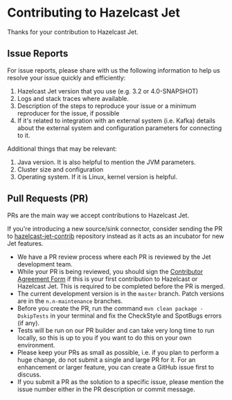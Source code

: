 # Contributing to Hazelcast Jet

Thanks for your contribution to Hazelcast Jet.

## Issue Reports

For issue reports, please share with us the following information to
help us resolve your issue quickly and efficiently:

1. Hazelcast Jet version that you use (e.g. 3.2 or 4.0-SNAPSHOT)
2. Logs and stack traces where available.
3. Description of the steps to reproduce your issue or a minimum
   reproducer for the issue, if possible
4. If it's related to integration with an external system (i.e. Kafka)
   details about the external system and configuration parameters for
   connecting to it.

Additional things that may be relevant:

1. Java version. It is also helpful to mention the JVM parameters.
2. Cluster size and configuration
3. Operating system. If it is Linux, kernel version is helpful.

## Pull Requests (PR)

PRs are the main way we accept contributions to Hazelcast Jet.

If you're introducing a new source/sink connector, consider sending the
PR to [hazelcast-jet-contrib](https://github.com/hazelcast/hazelcast-jet-contrib)
repository instead as it acts as an incubator for new Jet features.

* We have a PR review process where each PR is reviewed by the Jet
   development team.
* While your PR is being reviewed, you should sign the [Contributor
   Agreement Form] if this is your first contribution to Hazelcast or
   Hazelcast Jet. This is required to be completed before the PR is
   merged.
* The current development version is in the `master` branch. Patch
   versions are in the `n.n-maintenance` branches.
* Before you create the PR, run the command `mvn clean package -DskipTests`
 in your terminal and fix the CheckStyle and SpotBugs errors (if any).
* Tests will be run on our PR builder and can take very long time to run
  locally, so this is up to you if you want to do this on your own
  environment.
* Please keep your PRs as small as possible, i.e. if you plan to perform
   a huge change, do not submit a single and large PR for it. For an
   enhancement or larger feature, you can create a GitHub issue first to
   discuss.
* If you submit a PR as the solution to a specific issue, please mention
   the issue number either in the PR description or commit message.

[Contributor Agreement
Form]:https://hazelcast.atlassian.net/wiki/display/COM/Hazelcast+Contributor+Agreement
